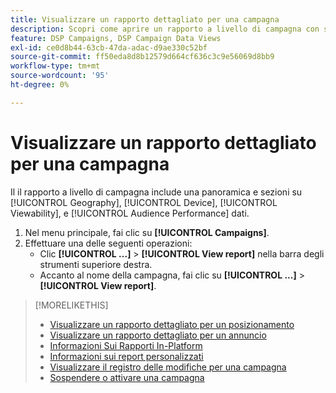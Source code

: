 ```yaml
---
title: Visualizzare un rapporto dettagliato per una campagna
description: Scopri come aprire un rapporto a livello di campagna con sezioni su Geografia, Dispositivo, Visualizzabilità e Prestazioni del pubblico.
feature: DSP Campaigns, DSP Campaign Data Views
exl-id: ce0d8b44-63cb-47da-adac-d9ae330c52bf
source-git-commit: ff50eda8d8b12579d664cf636c3c9e56069d8bb9
workflow-type: tm+mt
source-wordcount: '95'
ht-degree: 0%

---
```


# Visualizzare un rapporto dettagliato per una campagna

Il <!--legacy --> il rapporto a livello di campagna include una panoramica e sezioni su [!UICONTROL Geography], [!UICONTROL Device], [!UICONTROL Viewability], e [!UICONTROL Audience Performance] dati.

1. Nel menu principale, fai clic su **[!UICONTROL Campaigns]**.
1. Effettuare una delle seguenti operazioni:
   * Clic **[!UICONTROL ...]** > **[!UICONTROL View report]** nella barra degli strumenti superiore destra.
   * Accanto al nome della campagna, fai clic su  **[!UICONTROL ...]** > **[!UICONTROL View report]**.

>[!MORELIKETHIS]
>
>* [Visualizzare un rapporto dettagliato per un posizionamento](/help/dsp/campaign-management/placements/placement-view-report.md)
>* [Visualizzare un rapporto dettagliato per un annuncio](/help/dsp/campaign-management/ads/ad-view-report.md)
>* [Informazioni Sui Rapporti In-Platform](/help/dsp/campaign-management/reports/campaign-reports-about.md)
>* [Informazioni sui report personalizzati](/help/dsp/reports/report-about.md)
>* [Visualizzare il registro delle modifiche per una campagna](campaign-change-log.md)
>* [Sospendere o attivare una campagna](campaign-pause-activate.md)

